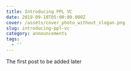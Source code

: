 ```yaml
---
title: Introducing PPL VC
date: 2019-09-10T05:00:00.000Z
cover: /assets/cover_photo_without_slogan.png
slug: introducing-ppl-vc
category: announcements
tags:
  - ''
---
```

The first post to be added later
